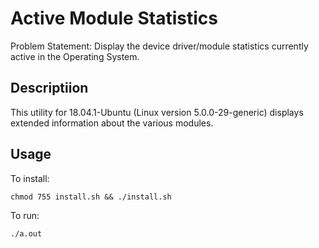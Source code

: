 # Active Module Statistics 

Problem Statement: Display the device driver/module statistics currently active in the Operating System.

## Descriptiion

This utility for 18.04.1-Ubuntu (Linux version 5.0.0-29-generic) displays extended information about the various modules. 

## Usage

To install:

```chmod 755 install.sh && ./install.sh```

To run:

```./a.out```
